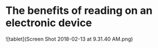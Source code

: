 # The benefits of reading on an electronic device

![tablet](Screen Shot 2018-02-13 at 9.31.40 AM.png)
